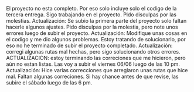El proyecto no esta completo. Por eso solo incluye solo el codigo de la tercera entrega. Sigo trabajando en el proyecto. Pido disculpas por las molestias.
Actualización: Se subio la primera parte del proyecto solo faltan hacerle algunos ajustes. Pido disculpas por la molestia, pero note unos errores luego de subir el proyecto.
Actualización: Modifique unas cosas en el codigo y me dio algunos problemas. Estoy tratando de solucionarlo, por eso no he terminado de subir el proyecto completado.
Actualización: corregi algunas rutas mal hechas, pero sigo solucionando otros errores.
ACTUALIZACIÓN: estoy terminando las correciones que me hicieron, pero aún no estan listas. Las voy a subir el viernes 06/06 luego de las 10 pm.
Actualización: Hice varias correcciones que arreglaron unas rutas que hice mal. Faltan algunas correciones. Si hay chance antes de que revise, las subire el sábado luego de las 6 pm.

